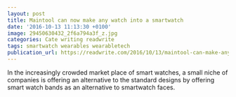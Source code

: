 ```yaml
---
layout: post
title: Maintool can now make any watch into a smartwatch
date: '2016-10-13 11:13:30 +0100'
image: 29450630432_2f6a794a3f_z.jpg
categories: Cate writing readwrite
tags: smartwatch wearables wearabletech
publication_url: https://readwrite.com/2016/10/13/maintool-can-make-any-watch-a-smartwatch-dl1/
---
```

In the increasingly crowded market place of smart watches, a small niche of companies is offering an alternative to the standard designs by offering smart watch bands as an alternative to smartwatch faces.
